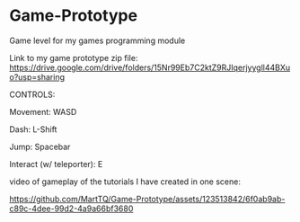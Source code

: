 # Game-Prototype
Game level for my games programming module

Link to my game prototype zip file: https://drive.google.com/drive/folders/15Nr99Eb7C2ktZ9RJIqerjyygll44BXuo?usp=sharing

CONTROLS: 

Movement: WASD

Dash: L-Shift

Jump: Spacebar

Interact (w/ teleporter): E

video of gameplay of the tutorials I have created in one scene:

https://github.com/MartTQ/Game-Prototype/assets/123513842/6f0ab9ab-c89c-4dee-99d2-4a9a66bf3680

